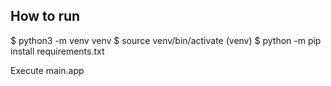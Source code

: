 ## How to run

$ python3 -m venv venv
$ source venv/bin/activate
(venv) $ python -m pip install requirements.txt

Execute main.app

